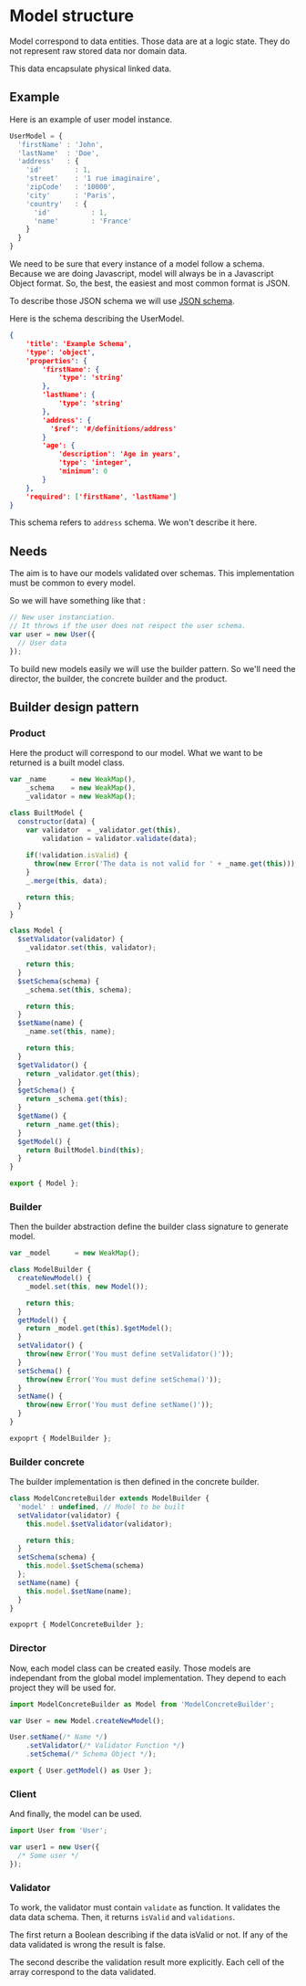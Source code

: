 # Model structure

Model correspond to data entities. Those data are at a logic state. They do not represent raw stored data nor domain data.

This data encapsulate physical linked data.

## Example

Here is an example of user model instance. 

```javascript
UserModel = {
  'firstName' : 'John',
  'lastName'  : 'Doe',
  'address'   : {
    'id'        : 1,
    'street'    : '1 rue imaginaire',
    'zipCode'   : '10000',
    'city'      : 'Paris',
    'country'   : {
      'id'          : 1,
      'name'        : 'France'
    }
  }
}
```

We need to be sure that every instance of a model follow a schema. Because we are doing Javascript, model will always be in a Javascript Object format. So, the best, the easiest and most common format is JSON.

To describe those JSON schema we will use [JSON schema](http://json-schema.org/
).

Here is the schema describing the UserModel.

```json
{
    'title': 'Example Schema',
    'type': 'object',
    'properties': {
        'firstName': {
            'type': 'string'
        },
        'lastName': {
            'type': 'string'
        },
        'address': {
          '$ref': '#/definitions/address'
        }
        'age': {
            'description': 'Age in years',
            'type': 'integer',
            'minimum': 0
        }
    },
    'required': ['firstName', 'lastName']
}
```

This schema refers to `address` schema. We won't describe it here.

## Needs

The aim is to have our models validated over schemas. This implementation must be common to every model.

So we will have something like that :

```javascript
// New user instanciation.
// It throws if the user does not respect the user schema.
var user = new User({
  // User data
});
```

To build new models easily we will use the builder pattern. So we'll need the director, the builder, the concrete builder and the product.

## Builder design pattern

### Product

Here the product will correspond to our model. What we want to be returned is a built model class.

```javascript
var _name      = new WeakMap(),
    _schema    = new WeakMap(),
    _validator = new WeakMap();

class BuiltModel {
  constructor(data) {
    var validator  = _validator.get(this),
        validation = validator.validate(data);
    
    if(!validation.isValid) {
      throw(new Error('The data is not valid for ' + _name.get(this)));
    }
    _.merge(this, data);

    return this;
  }
}

class Model {
  $setValidator(validator) {
    _validator.set(this, validator);

    return this;
  }
  $setSchema(schema) {
    _schema.set(this, schema);

    return this;
  }
  $setName(name) {
    _name.set(this, name);

    return this;
  }
  $getValidator() {
    return _validator.get(this);
  }
  $getSchema() {
    return _schema.get(this);
  }
  $getName() {
    return _name.get(this);
  }
  $getModel() {
    return BuiltModel.bind(this);
  }
}

export { Model };
```

### Builder

Then the builder abstraction define the builder class signature to generate model.

```javascript
var _model      = new WeakMap();

class ModelBuilder {
  createNewModel() {
    _model.set(this, new Model());

    return this;
  }
  getModel() {
    return _model.get(this).$getModel();
  }
  setValidator() {
    throw(new Error('You must define setValidator()'));
  }
  setSchema() {
    throw(new Error('You must define setSchema()'));
  }
  setName() {
    throw(new Error('You must define setName()'));
  }
}

expoprt { ModelBuilder };
```

### Builder concrete

The builder implementation is then defined in the concrete builder.

```javascript
class ModelConcreteBuilder extends ModelBuilder {
  'model' : undefined, // Model to be built
  setValidator(validator) {
    this.model.$setValidator(validator);

    return this;
  }
  setSchema(schema) {
    this.model.$setSchema(schema)
  };
  setName(name) {
    this.model.$setName(name);
  }
}

expoprt { ModelConcreteBuilder };
```

### Director

Now, each model class can be created easily. Those models are independant from the global model implementation. They depend to each project they will be used for.

```javascript
import ModelConcreteBuilder as Model from 'ModelConcreteBuilder';

var User = new Model.createNewModel();

User.setName(/* Name */)
    .setValidator(/* Validator Function */)
    .setSchema(/* Schema Object */);

export { User.getModel() as User };
```

### Client

And finally, the model can be used.

```javascript
import User from 'User';

var user1 = new User({
  /* Some user */
});
```

### Validator

To work, the validator must contain `validate` as function. It validates the data data schema. Then, it returns `isValid` and `validations`.

The first return a Boolean describing if the data isValid or not. If any of the data validated is wrong the result is false.

The second describe the validation result more explicitly. Each cell of the array correspond to the data validated.

